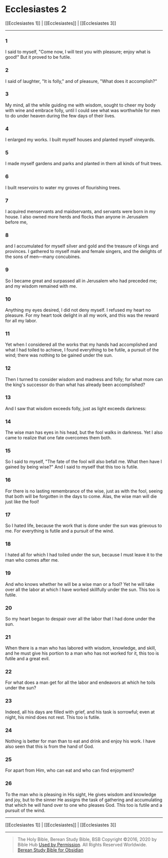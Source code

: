# Ecclesiastes 2

[[Ecclesiastes 1]] | [[Ecclesiastes]] | [[Ecclesiastes 3]]

---

### 1
I said to myself, "Come now, I will test you with pleasure; enjoy what is good!" But it proved to be futile.

### 2
I said of laughter, "It is folly," and of pleasure, "What does it accomplish?"

### 3
My mind, all the while guiding me with wisdom, sought to cheer my body with wine and embrace folly, until I could see what was worthwhile for men to do under heaven during the few days of their lives.

### 4
I enlarged my works. I built myself houses and planted myself vineyards.

### 5
I made myself gardens and parks and planted in them all kinds of fruit trees.

### 6
I built reservoirs to water my groves of flourishing trees.

### 7
I acquired menservants and maidservants, and servants were born in my house. I also owned more herds and flocks than anyone in Jerusalem before me,

### 8
and I accumulated for myself silver and gold and the treasure of kings and provinces. I gathered to myself male and female singers, and the delights of the sons of men—many concubines.

### 9
So I became great and surpassed all in Jerusalem who had preceded me; and my wisdom remained with me.

### 10
Anything my eyes desired, I did not deny myself. I refused my heart no pleasure. For my heart took delight in all my work, and this was the reward for all my labor.

### 11
Yet when I considered all the works that my hands had accomplished and what I had toiled to achieve, I found everything to be futile, a pursuit of the wind; there was nothing to be gained under the sun.

### 12
Then I turned to consider wisdom and madness and folly; for what more can the king's successor do than what has already been accomplished?

### 13
And I saw that wisdom exceeds folly, just as light exceeds darkness:

### 14
The wise man has eyes in his head, but the fool walks in darkness. Yet I also came to realize that one fate overcomes them both.

### 15
So I said to myself, "The fate of the fool will also befall me. What then have I gained by being wise?" And I said to myself that this too is futile.

### 16
For there is no lasting remembrance of the wise, just as with the fool, seeing that both will be forgotten in the days to come. Alas, the wise man will die just like the fool!

### 17
So I hated life, because the work that is done under the sun was grievous to me. For everything is futile and a pursuit of the wind.

### 18
I hated all for which I had toiled under the sun, because I must leave it to the man who comes after me.

### 19
And who knows whether he will be a wise man or a fool? Yet he will take over all the labor at which I have worked skillfully under the sun. This too is futile.

### 20
So my heart began to despair over all the labor that I had done under the sun.

### 21
When there is a man who has labored with wisdom, knowledge, and skill, and he must give his portion to a man who has not worked for it, this too is futile and a great evil.

### 22
For what does a man get for all the labor and endeavors at which he toils under the sun?

### 23
Indeed, all his days are filled with grief, and his task is sorrowful; even at night, his mind does not rest. This too is futile.

### 24
Nothing is better for man than to eat and drink and enjoy his work. I have also seen that this is from the hand of God.

### 25
For apart from Him, who can eat and who can find enjoyment?

### 26
To the man who is pleasing in His sight, He gives wisdom and knowledge and joy, but to the sinner He assigns the task of gathering and accumulating that which he will hand over to one who pleases God. This too is futile and a pursuit of the wind.

---

[[Ecclesiastes 1]] | [[Ecclesiastes]] | [[Ecclesiastes 3]]

---

> The Holy Bible, Berean Study Bible, BSB
> Copyright &copy;2016, 2020 by Bible Hub
> [Used by Permission](https://berean.bible/terms.htm). All Rights Reserved Worldwide.
> [Berean Study Bible for Obsidian](https://github.com/gapmiss/berean-study-bible-for-obsidian)

